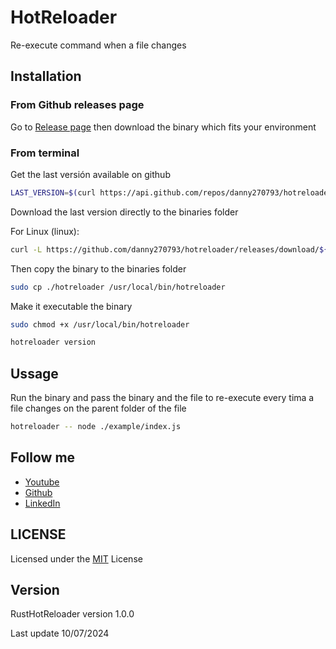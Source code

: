 # HotReloader

Re-execute command when a file changes

## Installation

### From Github releases page

Go to [Release page](https://github.com/danny270793/hotreloader/releases) then download the binary which fits your environment

### From terminal

Get the last versión available on github

```bash
LAST_VERSION=$(curl https://api.github.com/repos/danny270793/hotreloader/releases/latest | grep tag_name | cut -d '"' -f 4)
```

Download the last version directly to the binaries folder

For Linux (linux):

```bash
curl -L https://github.com/danny270793/hotreloader/releases/download/${LAST_VERSION}/hotreloader -o ./hotreloader
```

Then copy the binary to the binaries folder

```bash
sudo cp ./hotreloader /usr/local/bin/hotreloader
```

Make it executable the binary

```bash
sudo chmod +x /usr/local/bin/hotreloader
```

```bash
hotreloader version
```

## Ussage

Run the binary and pass the binary and the file to re-execute every tima a file changes on the parent folder of the file

```bash
hotreloader -- node ./example/index.js
```

## Follow me

- [Youtube](https://www.youtube.com/channel/UC5MAQWU2s2VESTXaUo-ysgg)
- [Github](https://www.github.com/danny270793/)
- [LinkedIn](https://www.linkedin.com/in/danny270793)

## LICENSE

Licensed under the [MIT](license.md) License

## Version

RustHotReloader version 1.0.0

Last update 10/07/2024